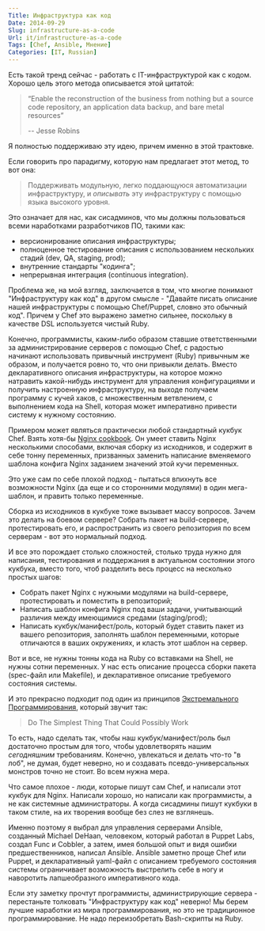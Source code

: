 ```yaml
---
Title: Инфраструктура как код
Date: 2014-09-29
Slug: infrastructure-as-a-code
Url: it/infrastructure-as-a-code
Tags: [Chef, Ansible, Мнение]
Categories: [IT, Russian]
---
```


Есть такой тренд сейчас - работать с IT-инфраструктурой как с кодом.
Хорошо цель этого метода описывается этой цитатой:

> “Enable the reconstruction of the business from nothing but a source code repository, an application data backup, and bare metal resources”
>
> -- Jesse Robins

Я полностью поддерживаю эту идею, причем именно в этой трактовке.

Если говорить про парадигму, которую нам предлагает этот метод, то вот она:

> Поддерживать модульную, легко поддающуюся автоматизации инфраструктуру,
> и *описывать* эту инфраструктуру с помощью языка высокого уровня.

Это означает для нас, как сисадминов, что мы должны пользоваться всеми
наработками разработчиков ПО, такими как:

* версионирование описания инфраструктуры;
* полноценное тестирование описания с использованием нескольких стадий (dev, QA, staging, prod);
* внутренние стандарты "кодинга";
* непрерывная интеграция (continuous integration).

Проблема же, на мой взгляд, заключается в том, что многие понимают
"Инфраструктуру как код" в другом смысле - "Давайте писать описание нашей
инфраструктуры с помощью Chef/Puppet, словно это обычный код".
Причем у Chef это выражено заметно сильнее, поскольку в качестве DSL используется
чистый Ruby.

Конечно, программисты, каким-либо образом ставшие ответственными за
администрирование серверов с помощью Chef, с радостью начинают использовать
привычный инструмент (Ruby) привычным же образом, и получается ровно то,
что они привыкли делать.
Вместо декларативного описания инфраструктуры, на которое можно натравить какой-нибудь
инструмент для управления конфигурациями и получить настроенную инфраструктуру,
на выходе получаем программу с кучей хаков, с множественным ветвлением,
с выполнением кода на Shell, которая может императивно привести
систему к нужному состоянию.

Примером может являться практически любой стандартный кукбук Chef.
Взять хотя-бы [Nginx cookbook](https://github.com/miketheman/nginx).
Он умеет ставить Nginx несколькими способами, включая сборку из исходников,
и содержит в себе тонну переменных, призванных заменить написание вменяемого
шаблона конфига Nginx заданием значений этой кучи переменных.

Это уже сам по себе плохой подход - пытаться впихнуть все возможности
Nginx (да еще и со сторонними модулями) в один мега-шаблон, и править только
переменные.

Сборка из исходников в кукбуке тоже вызывает массу вопросов. Зачем это делать на
боевом сервере? Собрать пакет на build-сервере, протестировать его, и
распространить из своего репозитория по всем серверам - вот это нормальный подход.

И все это порождает столько сложностей, столько труда нужно для написания,
тестирования и поддержания в актуальном состоянии этого кукбука,
вместо того, чтоб разделить весь процесс на несколько простых шагов:

* Собрать пакет Nginx с нужными модулями на build-сервере, протестировать и поместить в репозиторий;
* Написать шаблон конфига Nginx под ваши задачи, учитывающий различия между
имеющимися средами (staging/prod);
* Написать кукбук/манифест/роль, который будет ставить пакет из вашего
репозитория, заполнять шаблон переменными, которые отличаются в ваших окружениях,
и класть этот шаблон на сервер.

Вот и все, не нужны тонны кода на Ruby со вставками на Shell, не нужны сотни
переменных. У нас есть описание процесса сборки пакета (spec-файл или
Makefile), и декларативное описание требуемого состояния системы.

И это прекрасно подходит под один из принципов [Экстремального Программирования](https://ru.wikipedia.org/wiki/Экстремальное_программирование), который звучит так:

> Do The Simplest Thing That Could Possibly Work

То есть, надо сделать так, чтобы наш кукбук/манифест/роль был достаточно простым
для того, чтобы удовлетворять нашим *сегодняшним* требованиям.
Конечно, увлекаться и делать что-то "в лоб", не думая, будет неверно, но и
создавать псевдо-универсальных монстров точно не стоит. Во всем нужна мера.

Что самое плохое - люди, которые пишут сам Chef, и написали этот кукбук для Nginx.
Написали хорошо, но написали как программисты, а не как системные администраторы.
А когда сисадмины пишут кукбуки в таком стиле, на их творения вообще без
слез не взглянешь.

Именно поэтому я выбрал для
управления серверами Ansible, созданный Michael DeHaan, человеком, который
работал в Puppet Labs, создал Func и Cobbler, а затем, имея большой опыт и видя
ошибки предшественников, написал Ansible. Ansible заметно проще Chef или Puppet,
и декларативный yaml-файл с описанием требуемого состояния системы ограничивает
возможность выстрелить себе в ногу и наворотить лапшеобразного императивного кода.

Если эту заметку прочтут программисты, администрирующие сервера - перестаньте
толковать "Инфраструктуру как код" неверно! Мы берем лучшие наработки из
мира программирования, но это не традиционное программирование. Не надо
переизобретать Bash-скрипты на Ruby.
